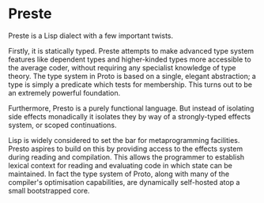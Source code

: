 # Preste

Preste is a Lisp dialect with a few important twists.

Firstly, it is statically typed. Preste attempts to make advanced type system features like dependent types and higher-kinded types more accessible to the average coder, without requiring any specialist knowledge of type theory. The type system in Proto is based on a single, elegant abstraction; a type is simply a predicate which tests for membership. This turns out to be an extremely powerful foundation.

Furthermore, Presto is a purely functional language. But instead of isolating side effects monadically it isolates they by way of a strongly-typed effects system, or scoped continuations.

Lisp is widely considered to set the bar for metaprogramming facilities. Presto aspires to build on this by providing access to the effects system during reading and compilation. This allows the programmer to establish lexical context for reading and evaluating code in which state can be maintained. In fact the type system of Proto, along with many of the compiler's optimisation capabilities, are dynamically self-hosted atop a small bootstrapped core.
